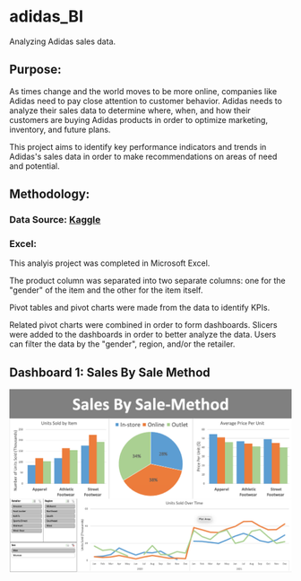 # adidas_BI
Analyzing Adidas sales data.

## Purpose:
As times change and the world moves to be more online, companies like Adidas need to pay close attention to customer behavior. Adidas needs to analyze their sales data to determine where, when, and how their customers are buying Adidas products in order to optimize marketing, inventory, and future plans. 

This project aims to identify key performance indicators and trends in Adidas's sales data in order to make recommendations on areas of need and potential. 

## Methodology: 

### Data Source: [Kaggle](https://www.kaggle.com/datasets/heemalichaudhari/adidas-sales-dataset)

### Excel:
This analyis project was completed in Microsoft Excel. 

The product column was separated into two separate columns: one for the "gender" of the item and the other for the item itself. 

Pivot tables and pivot charts were made from the data to identify KPIs. 

Related pivot charts were combined in order to form dashboards. Slicers were added to the dashboards in order to better analyze the data. Users can filter the data by the "gender", region, and/or the retailer. 


## Dashboard 1: Sales By Sale Method

![Sales By Sale Method Dashboard](Dashboards/SalesBySaleMethod.png)
